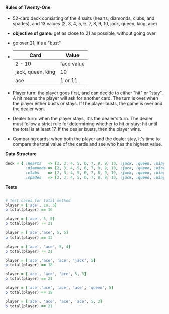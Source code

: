 #### Rules of Twenty-One

- 52-card deck consisting of the 4 suits (hearts, diamonds, clubs, and  spades), and 13 values (2, 3, 4, 5, 6, 7, 8, 9, 10, jack, queen, king,  ace)

- **objective of game:**  get as close to 21 as possible, without going over

- go over 21, it's a "bust"

- | Card              | Value      |
  | ----------------- | ---------- |
  | 2 - 10            | face value |
  | jack, queen, king | 10         |
  | ace               | 1 or 11    |

- Player turn: the player goes first, and can decide to either "hit" or "stay". A hit means the player will ask for another card. The turn is over when the player either busts or stays. If the player busts, the game is over and the dealer won.
- Dealer turn: when the player stays, it's the dealer's turn. The dealer  must follow a strict rule for determining whether to hit or stay: hit  until the total is at least 17. If the dealer busts, then the player  wins.
- Comparing cards: when both the player and the dealer stay, it's time to  compare the total value of the cards and see who has the highest value.

**Data Structure**

``` ruby
deck = { :hearts   => [2, 3, 4, 5, 6, 7, 8, 9, 10, :jack, :queen, :king, :ace],
         :diamonds => [2, 3, 4, 5, 6, 7, 8, 9, 10, :jack, :queen, :king, :ace],
         :clubs    => [2, 3, 4, 5, 6, 7, 8, 9, 10, :jack, :queen, :king, :ace],
         :spades   => [2, 3, 4, 5, 6, 7, 8, 9, 10, :jack, :queen, :king, :ace] }
```

**Tests**

```ruby

# Test cases for total method
player = ['ace', 10, 5]
p total(player) == 16

player = ['ace', 5, 5]
p total(player) == 21

player = ['ace','ace', 5, 5]
p total(player) == 12

player = ['ace', 'ace', 5, 4]
p total(player) == 21

player = ['ace','ace', 'ace', 'jack', 5]
p total(player) == 18

player = ['ace', 'ace', 'ace', 5, 3]
p total(player) == 21

player = ['ace','ace', 'ace', 'ace', 'queen', 5]
p total(player) == 19

player = ['ace', 'ace', 'ace', 'ace', 5, 2]
p total(player) == 21
```

